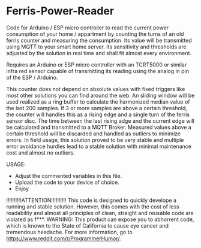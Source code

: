 # Ferris-Power-Reader
Code for Arduino / ESP micro controller to read the current power consumption of your home / appartment by counting the turns of an old ferris counter and measuring the consumption. Its value will be transmitted using MQTT to your smart home server. Its sensitivity and thresholds are adjusted by the solution in real time and shall fit almost every environment.

Requires an Arduino or ESP micro controller with an TCRT5000 or similar infra red sensor capable of transmitting its reading using the analog in pin of the ESP / Arduino. 

This counter does not depend on absolute values with fixed triggers like most other solutions you can find around the web. An sliding window will be used realized as a ring buffer to calculate the harmonized median value of the last 200 samples. If 3 or more samples are above a certain threshold, the counter will handles this as a rising edge and a single turn of the ferris sensor disc. The time between the last rising adge and the current edge will be calculated and transmitted to a MQTT Broker. Measured values above a certain threshold will be discarded and handled as outliers to minimize errors.
In field usage, this solution proved to be very stable and multiple error avoidance hurdles lead to a stable solution with minimal maintenance cost and almost no outliers.

USAGE:
- Adjust the commented variables in this file. 
- Upload the code to your device of choice. 
- Enjoy

!!!!!!!!!!ATTENTION!!!!!!!!!!
This code is designed to quickly develope a running and stable solution. However, this comes with the cost of less readability and almost all principles of clean, straight and reusable code are violated as f***. 
WARNING: This product can expose you to abhorrent code, which is known to the State of California to cause eye cancer and tremendous headache. For more information, go to https://www.reddit.com/r/ProgrammerHumor/.

